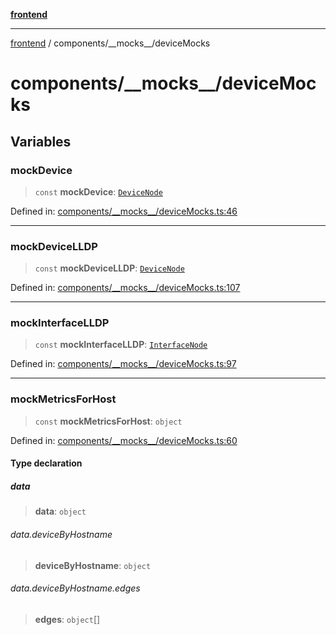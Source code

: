 [**frontend**](../../README.md)

***

[frontend](../../modules.md) / components/\_\_mocks\_\_/deviceMocks

# components/\_\_mocks\_\_/deviceMocks

## Variables

### mockDevice

> `const` **mockDevice**: [`DeviceNode`](../../types/graphql/GetZoneDevices.md#devicenode)

Defined in: [components/\_\_mocks\_\_/deviceMocks.ts:46](https://github.com/PalisadoesFoundation/switchmap-ng/blob/develop/frontend/src/app/components/__mocks__/deviceMocks.ts#L46)

***

### mockDeviceLLDP

> `const` **mockDeviceLLDP**: [`DeviceNode`](../../types/graphql/GetZoneDevices.md#devicenode)

Defined in: [components/\_\_mocks\_\_/deviceMocks.ts:107](https://github.com/PalisadoesFoundation/switchmap-ng/blob/develop/frontend/src/app/components/__mocks__/deviceMocks.ts#L107)

***

### mockInterfaceLLDP

> `const` **mockInterfaceLLDP**: [`InterfaceNode`](../../types/graphql/GetDeviceInterfaces.md#interfacenode)

Defined in: [components/\_\_mocks\_\_/deviceMocks.ts:97](https://github.com/PalisadoesFoundation/switchmap-ng/blob/develop/frontend/src/app/components/__mocks__/deviceMocks.ts#L97)

***

### mockMetricsForHost

> `const` **mockMetricsForHost**: `object`

Defined in: [components/\_\_mocks\_\_/deviceMocks.ts:60](https://github.com/PalisadoesFoundation/switchmap-ng/blob/develop/frontend/src/app/components/__mocks__/deviceMocks.ts#L60)

#### Type declaration

##### data

> **data**: `object`

###### data.deviceByHostname

> **deviceByHostname**: `object`

###### data.deviceByHostname.edges

> **edges**: `object`[]
